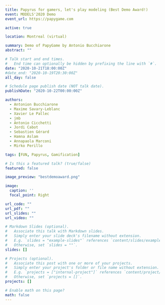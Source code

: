 ```yaml
---
title: Papyrus for gamers, let's play modeling (Best Demo Award!)
event: MODELS'2020 Demo
event_url: https://papygame.com

active: true

location: Montreal (virtual)

summary: Demo of PapyGame by Antonio Bucchiarone
abstract: ""

# Talk start and end times.
#   End time can optionally be hidden by prefixing the line with `#`.
date: "2020-10-21T18:00:00Z"
#date_end: "2020-10-19T20:30:00Z"
all_day: false

# Schedule page publish date (NOT talk date).
publishDate: "2020-10-22T00:00:00Z"

authors: 
  - Antonion Bucchiarone
  - Maxime Savary-Leblanc
  - Xavier Le Pallec
  - jmb
  - Antonio Cicchetti
  - Jordi Cabot
  - Sebastien Gérard
  - Hamna Aslam
  - Annapaola Marconi
  - Mirko Perillo

tags: [FUN, Papyrus, Gamification]

# Is this a featured talk? (true/false)
featured: false

image_preview: "bestdemoaward.png"

image:
  caption: ''
  focal_point: Right

url_code: ""
url_pdf: ""
url_slides: ""
url_video: ""

# Markdown Slides (optional).
#   Associate this talk with Markdown slides.
#   Simply enter your slide deck's filename without extension.
#   E.g. `slides = "example-slides"` references `content/slides/example-slides.md`.
#   Otherwise, set `slides = ""`.
slides: []

# Projects (optional).
#   Associate this post with one or more of your projects.
#   Simply enter your project's folder or file name without extension.
#   E.g. `projects = ["internal-project"]` references `content/project/deep-learning/index.md`.
#   Otherwise, set `projects = []`.
projects: []

# Enable math on this page?
math: false
---
```

